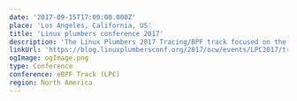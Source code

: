 ```yaml
---
date: '2017-09-15T17:00:00.000Z'
place: 'Los Angeles, California, US'
title: 'Linux plumbers conference 2017'
description: 'The Linux Plumbers 2017 Tracing/BPF track focused on the various tracing infrastructures in Linux today and how various people and companies use them.'
linkUrl: 'https://blog.linuxplumbersconf.org/2017/ocw/events/LPC2017/tracks/640.html'
ogImage: ogImage.png
type: Conference
conference: eBPF Track (LPC)
region: North America
---
```

